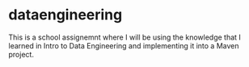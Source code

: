# dataengineering

This is a school assignemnt where I will be using the knowledge that I learned in Intro to Data Engineering and implementing it into a Maven project.

